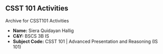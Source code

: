 ## **CSST 101 Activities**
Archive for CSST101 Activities

- **Name:** Siera Quidayan Hallig
- **C&Y:** BSCS 3B IS
- **Subject Code:** CSST 101 | Advanced Presentation and Reasoning (IS 101)
